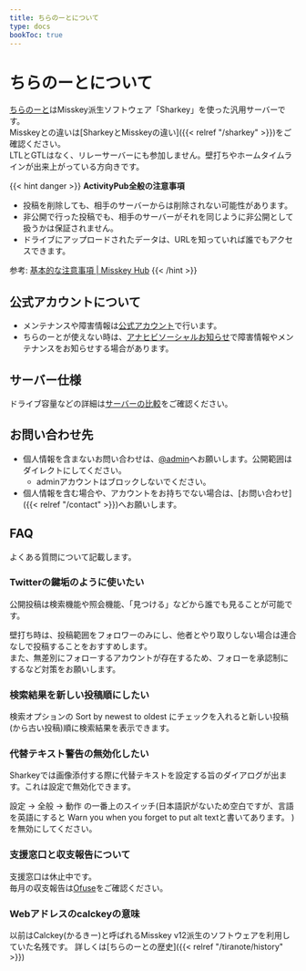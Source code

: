 ```yaml
---
title: ちらのーとについて
type: docs
bookToc: true
---
```


# ちらのーとについて

[ちらのーと](https://calckey.7ka.org)はMisskey派生ソフトウェア「Sharkey」を使った汎用サーバーです。  
Misskeyとの違いは[SharkeyとMisskeyの違い]({{< relref "/sharkey" >}})をご確認ください。  
LTLとGTLはなく、リレーサーバーにも参加しません。壁打ちやホームタイムラインが出来上がっている方向きです。    

{{< hint danger >}} **ActivityPub全般の注意事項**  
- 投稿を削除しても、相手のサーバーからは削除されない可能性があります。
- 非公開で行った投稿でも、相手のサーバーがそれを同じように非公開として扱うかは保証されません。
- ドライブにアップロードされたデータは、URLを知っていれば誰でもアクセスできます。

参考: [基本的な注意事項 | Misskey Hub](https://misskey-hub.net/ja/docs/for-users/onboarding/warning/)
{{< /hint >}}

## 公式アカウントについて

- メンテナンスや障害情報は[公式アカウント](https://calckey.7ka.org/@admin)で行います。  
- ちらのーとが使えない時は、[アナヒビソーシャルお知らせ](https://maniakey.com/@anahibi)で障害情報やメンテナンスをお知らせする場合があります。

## サーバー仕様

ドライブ容量などの詳細は[サーバーの比較](/server-list)をご確認ください。

## お問い合わせ先

- 個人情報を含まないお問い合わせは、[@admin](https://calckey.7ka.org/@admin)へお願いします。公開範囲はダイレクトにしてください。
  - adminアカウントはブロックしないでください。
- 個人情報を含む場合や、アカウントをお持ちでない場合は、[お問い合わせ]({{< relref "/contact" >}})へお願いします。

## FAQ

よくある質問について記載します。

### Twitterの鍵垢のように使いたい

公開投稿は検索機能や照会機能、「見つける」などから誰でも見ることが可能です。  

壁打ち時は、投稿範囲をフォロワーのみにし、他者とやり取りしない場合は連合なしで投稿することをおすすめします。  
また、無差別にフォローするアカウントが存在するため、フォローを承認制にするなど対策をお願いします。  

### 検索結果を新しい投稿順にしたい

検索オプションの Sort by newest to oldest にチェックを入れると新しい投稿(から古い投稿)順に検索結果を表示できます。

### 代替テキスト警告の無効化したい

Sharkeyでは画像添付する際に代替テキストを設定する旨のダイアログが出ます。これは設定で無効化できます。  

設定 -> 全般 -> 動作 の一番上のスイッチ(日本語訳がないため空白ですが、言語を英語にすると Warn you when you forget to put alt textと書いてあります。 )を無効にしてください。

### 支援窓口と収支報告について

支援窓口は休止中です。  
毎月の収支報告は[Ofuse](https://ofuse.me/anahibi?tab=events)をご確認ください。

### Webアドレスのcalckeyの意味

以前はCalckey(かるきー)と呼ばれるMisskey v12派生のソフトウェアを利用していた名残です。
詳しくは[ちらのーとの歴史]({{< relref "/tiranote/history" >}})
